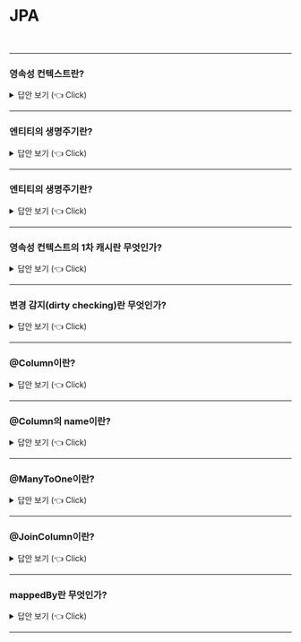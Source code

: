 # JPA
<br>

-----------------------

### 영속성 컨텍스트란?

<details>
   <summary> 답안 보기 (👈 Click)</summary>
<br />

+ 엔티티를 영구히 저장하는 환경을 의미합니다. <br>
  엔티티 매니저로 엔티티를 저장하거나 조회하면 <br>
  엔티티 매니저는 영속성 컨텍스트에 엔티티를 보관하고 관리합니다. <br> 
</details>


-----------------------

### 엔티티의 생명주기란?

<details>
   <summary> 답안 보기 (👈 Click)</summary>
<br />

+ 엔티티에는 4가지 상태가 존재하는데, 그것은 비영속, 영속, 준영속, 삭제입니다. <br> 
  비영속은 영속성 컨텍스트와 전혀 관계가 없는 상태를 의미하고, <br>
  영속은 영속성 컨텍스트에 저장된 상태, <br>
  준영속은 영속성 컨텍스트에 저장되었다가 분리된 상태, <br>
  삭제는 삭제된 상태를 의미합니다. <br> 
   
</details>

-----------------------

### 엔티티의 생명주기란?

<details>
   <summary> 답안 보기 (👈 Click)</summary>
<br />

+ 엔티티에는 4가지 상태가 존재하는데, 그것은 비영속, 영속, 준영속, 삭제입니다. <br> 
  비영속은 영속성 컨텍스트와 전혀 관계가 없는 상태를 의미하고, <br>
  영속은 영속성 컨텍스트에 저장된 상태, <br>
  준영속은 영속성 컨텍스트에 저장되었다가 분리된 상태, <br>
  삭제는 삭제된 상태를 의미합니다. <br> 
   
</details>

-----------------------

### 영속성 컨텍스트의 1차 캐시란 무엇인가?

<details>
   <summary> 답안 보기 (👈 Click)</summary>
<br />

+ 영속 상태의 엔티티가 저장되는 공간을 의미합니다. <br> 
  영속성 컨텍스트 내부에 Map이 하나 있는데, 키는 @Id로 매핑한 식별자고, <br>
  값은 엔티티 인스턴스입니다. <br> 
  만약 찾는 엔티티가 있으면 데이터베이스를 조회하지 않고 메모리에 있는 1차 캐시에서 엔티티를 조회합니다. <br>  
   
</details>

-----------------------


### 변경 감지(dirty checking)란 무엇인가?

<details>
   <summary> 답안 보기 (👈 Click)</summary>
<br />

+ 변경 사항을 데이터베이스에 자동으로 반영하는 기능입니다. <br> 
   
</details>

-----------------------


### @Column이란?

<details>
   <summary> 답안 보기 (👈 Click)</summary>
<br />

+ 객체 필드를 테이블 칼럼에 매핑하는데 사용됩니다. 
</details>


-----------------------

### @Column의 name이란?

<details>
   <summary> 답안 보기 (👈 Click)</summary>
<br />

+ name은 필드와 매핑할 테이블의 컬럼 이름을 의미합니다. 
</details>


-----------------------

### @ManyToOne이란?

<details>
   <summary> 답안 보기 (👈 Click)</summary>
<br />

+ 이름 그대로 다대일(N:1) 관계라는 매핑 정보입니다.  
</details>

-----------------------

### @JoinColumn이란?

<details>
   <summary> 답안 보기 (👈 Click)</summary>
<br />

+ 조인 칼럼은 외래 키를 매핑할 때 사용합니다. <br>    
  name은 매핑할 외래 키 이름을 의미합니다. 
</details>

-----------------------

### mappedBy란 무엇인가?

<details>
   <summary> 답안 보기 (👈 Click)</summary>
<br />

+ 두 객체 연관관계 중 하나를 정해서 테이블의 외래키를 관리해야 하는데, <br>
  이것을 연관관계의 주인이라고 합니다. <br>
  양방향 연관관계 매핑 시, 두 연관관계 중 하나를 연관관계의 주인으로 정해야 합니다. <br> 
  주인은 mappedBy 속성을 사용하지 않고, <br>
  주인이 아니면 mappedBy 속성을 사용해서 속성의 값으로 연관관계의 주인을 지정해야 합니다. <br> 
</details>

-----------------------



